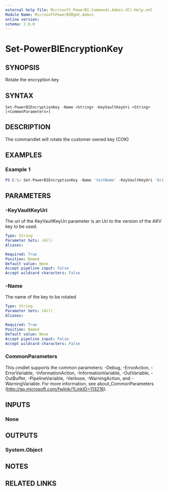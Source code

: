 ```yaml
---
external help file: Microsoft.PowerBI.Commands.Admin.dll-Help.xml
Module Name: MicrosoftPowerBIMgmt.Admin
online version:
schema: 2.0.0
---
```


# Set-PowerBIEncryptionKey

## SYNOPSIS
Rotate the encryption key

## SYNTAX

```
Set-PowerBIEncryptionKey -Name <String> -KeyVaultKeyUri <String> [<CommonParameters>]
```

## DESCRIPTION
The commandlet will rotate the customer owned key (COK)

## EXAMPLES

### Example 1
```powershell
PS C:\> Set-PowerBIEncryptionKey -Name 'testName' -KeyVaultKeyUri 'Uri'
```

## PARAMETERS

### -KeyVaultKeyUri
The uri of the KeyVaultKeyUri parameter is an Uri to the version of the AKV key to be used.

```yaml
Type: String
Parameter Sets: (All)
Aliases:

Required: True
Position: Named
Default value: None
Accept pipeline input: False
Accept wildcard characters: False
```

### -Name
The name of the key to be rotated

```yaml
Type: String
Parameter Sets: (All)
Aliases:

Required: True
Position: Named
Default value: None
Accept pipeline input: False
Accept wildcard characters: False
```

### CommonParameters
This cmdlet supports the common parameters: -Debug, -ErrorAction, -ErrorVariable, -InformationAction, -InformationVariable, -OutVariable, -OutBuffer, -PipelineVariable, -Verbose, -WarningAction, and -WarningVariable. For more information, see about_CommonParameters (http://go.microsoft.com/fwlink/?LinkID=113216).

## INPUTS

### None

## OUTPUTS

### System.Object

## NOTES

## RELATED LINKS
